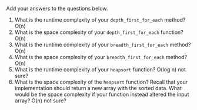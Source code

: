 Add your answers to the questions below.

1. What is the runtime complexity of your `depth_first_for_each` method?
O(n)
2. What is the space complexity of your `depth_first_for_each` function?
O(n)
3. What is the runtime complexity of your `breadth_first_for_each` method?
O(n)
4. What is the space complexity of your `breadth_first_for_each` method?
O(n)
5. What is the runtime complexity of your `heapsort` function?
O(log n) not sure?
6. What is the space complexity of the `heapsort` function? Recall that your implementation should return a new array with the sorted data. What would be the space complexity if your function instead altered the input array?
O(n) not sure?
